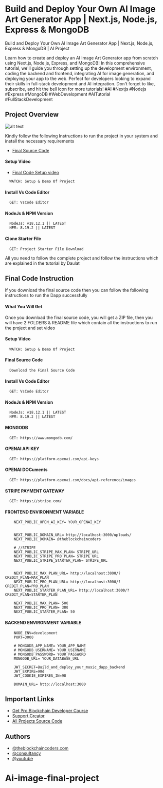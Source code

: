 # Build and Deploy Your Own AI Image Art Generator App | Next.js, Node.js, Express & MongoDB

Build and Deploy Your Own AI Image Art Generator App | Next.js, Node.js, Express & MongoDB | AI Project

Learn how to create and deploy an AI Image Art Generator app from scratch using Next.js, Node.js, Express, and MongoDB! In this comprehensive tutorial, we'll guide you through setting up the development environment, coding the backend and frontend, integrating AI for image generation, and deploying your app to the web. Perfect for developers looking to expand their skills in full-stack development and AI integration. Don't forget to like, subscribe, and hit the bell icon for more tutorials! #AI #Nextjs #Nodejs #Express #MongoDB #WebDevelopment #AITutorial #FullStackDevelopment

## Project Overview

![alt text](https://www.daulathussain.com/wp-content/uploads/2024/07/Build-and-Deploy-Your-Own-AI-Image-Art-Generator-App-Nextjs-Nodejs-Express-MongoDB.jpg)

Kindly follow the following Instructions to run the project in your system and install the necessary requirements

- [Final Source Code](https://www.theblockchaincoders.com/sourceCode/build-and-deploy-your-own-ai-image-art-generator-app-or-next.js-node.js-express-and-mongodb)

#### Setup Video

- [Final Code Setup video](https://youtu.be/mZ3fAZgIzv0?si=FHHc1jwz8tq3Cd4B)

```https://code.visualstudio.com/download
  WATCH: Setup & Demo Of Project
```

#### Install Vs Code Editor

```https://code.visualstudio.com/download
  GET: VsCode Editor
```

#### NodeJs & NPM Version

```https://nodejs.org/en/download
  NodeJs: v18.12.1 || LATEST
  NPM: 8.19.2 || LATEST
```

#### Clone Starter File

```https://github.com/daulathussain/Airdrop-Crypto-Starter-File
  GET: Project Starter File Download
```

All you need to follow the complete project and follow the instructions which are explained in the tutorial by Daulat

## Final Code Instruction

If you download the final source code then you can follow the following instructions to run the Dapp successfully

#### What You Will Get

Once you download the final source code, you will get a ZIP file, then you will have 2 FOLDERS & README file which contain all the instructions to run the project and set video

#### Setup Video

```https://code.visualstudio.com/download
  WATCH: Setup & Demo Of Project
```

#### Final Source Code

```https://www.theblockchaincoders.com/SourceCode
  Download the Final Source Code
```

#### Install Vs Code Editor

```https://code.visualstudio.com/download
  GET: VsCode Editor
```

#### NodeJs & NPM Version

```https://nodejs.org/en/download
  NodeJs: v18.12.1 || LATEST
  NPM: 8.19.2 || LATEST
```

#### MONGODB

```
  GET: https://www.mongodb.com/
```

#### OPENAI API KEY

```
  GET: https://platform.openai.com/api-keys
```

#### OPENAI DOCuments

```
  GET: https://platform.openai.com/docs/api-reference/images
```

#### STRIPE PAYMENT GATEWAY

```
  GET: https://stripe.com/
```

#### FRONTEND ENVIRONMENT VARIABLE

```
    NEXT_PUBLIC_OPEN_AI_KEY= YOUR_OPENAI_KEY


    NEXT_PUBLIC_DOMAIN_URL= http://localhost:3000/uploads/
    NEXT_PUBLIC_DOMAIN= @theblockchaincoders

    # //STRIPE
    NEXT_PUBLIC_STRIPE_MAX_PLAN= STRIPE_URL
    NEXT_PUBLIC_STRIPE_PRO_PLAN= STRIPE_URL
    NEXT_PUBLIC_STRIPE_STARTER_PLAN= STRIPE_URL


    NEXT_PUBLIC_MAX_PLAN_URL= http://localhost:3000/?CREDIT_PLAN=MAX_PLAN
    NEXT_PUBLIC_PRO_PLAN_URL= http://localhost:3000/?CREDIT_PLAN=PRO_PLAN
    NEXT_PUBLIC_STARTER_PLAN_URL= http://localhost:3000/?CREDIT_PLAN=STARTER_PLAN

    NEXT_PUBLIC_MAX_PLAN= 500
    NEXT_PUBLIC_PRO_PLAN= 300
    NEXT_PUBLIC_STARTER_PLAN= 50
```

#### BACKEND ENVIRONMENT VARIABLE

```
    NODE_ENV=development
    PORT=3000

    # MONGODB_APP_NAME= YOUR_APP_NAME
    # MONGODB_USERNAME= YOUR_USERNAME
    # MONGODB_PASSWORD= YOUR_PASSWORD
    MONGODB_URL= YOUR_DATABASE_URL

    JWT_SECRET=Build_and_deploy_your_music_dapp_backend
    JWT_EXPIRE=90d
    JWT_COOKIE_EXPIRES_IN=90

    DOMAIN_URL= http://localhost:3000
```

## Important Links

- [Get Pro Blockchain Developer Course](https://www.theblockchaincoders.com/pro-nft-marketplace)
- [Support Creator](https://bit.ly/Support-Creator)
- [All Projects Source Code](https://www.theblockchaincoders.com/SourceCode)

## Authors

- [@theblockchaincoders.com](https://www.theblockchaincoders.com/)
- [@consultancy](https://www.theblockchaincoders.com/consultancy)
- [@youtube](https://www.youtube.com/@daulathussain)

# Ai-image-final-project
